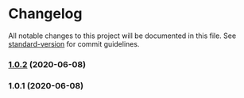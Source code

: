 # Changelog

All notable changes to this project will be documented in this file. See [standard-version](https://github.com/conventional-changelog/standard-version) for commit guidelines.

### [1.0.2](https://github.com/ojhaujjwal/class-validator-js-joda/compare/v1.0.1...v1.0.2) (2020-06-08)



### 1.0.1 (2020-06-08)

